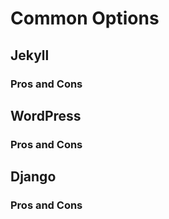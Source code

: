 # Common Options

## Jekyll

### Pros and Cons

## WordPress

### Pros and Cons

## Django

### Pros and Cons
